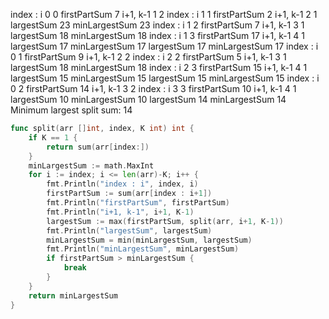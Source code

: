 index : i 0 0
firstPartSum 7
i+1, k-1 1 2
index : i 1 1
firstPartSum 2
i+1, k-1 2 1
largestSum 23
minLargestSum 23
index : i 1 2
firstPartSum 7
i+1, k-1 3 1
largestSum 18
minLargestSum 18
index : i 1 3
firstPartSum 17
i+1, k-1 4 1
largestSum 17
minLargestSum 17
largestSum 17
minLargestSum 17
index : i 0 1
firstPartSum 9
i+1, k-1 2 2
index : i 2 2
firstPartSum 5
i+1, k-1 3 1
largestSum 18
minLargestSum 18
index : i 2 3
firstPartSum 15
i+1, k-1 4 1
largestSum 15
minLargestSum 15
largestSum 15
minLargestSum 15
index : i 0 2
firstPartSum 14
i+1, k-1 3 2
index : i 3 3
firstPartSum 10
i+1, k-1 4 1
largestSum 10
minLargestSum 10
largestSum 14
minLargestSum 14
Minimum largest split sum: 14

```go
func split(arr []int, index, K int) int {
	if K == 1 {
		return sum(arr[index:])
	}
	minLargestSum := math.MaxInt
	for i := index; i <= len(arr)-K; i++ {
		fmt.Println("index : i", index, i)
		firstPartSum := sum(arr[index : i+1])
		fmt.Println("firstPartSum", firstPartSum)
		fmt.Println("i+1, k-1", i+1, K-1)
		largestSum := max(firstPartSum, split(arr, i+1, K-1))
		fmt.Println("largestSum", largestSum)
		minLargestSum = min(minLargestSum, largestSum)
		fmt.Println("minLargestSum", minLargestSum)
		if firstPartSum > minLargestSum {
			break
		}
	}
	return minLargestSum
}
```
